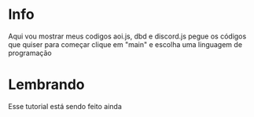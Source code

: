 # Info

Aqui vou mostrar meus codigos aoi.js, dbd e discord.js pegue os códigos que quiser
para começar clique em "main" e escolha uma linguagem de programação

# Lembrando

Esse tutorial está sendo feito ainda
